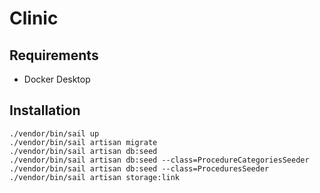 # Clinic

## Requirements
* Docker Desktop



## Installation
````
./vendor/bin/sail up
./vendor/bin/sail artisan migrate
./vendor/bin/sail artisan db:seed
./vendor/bin/sail artisan db:seed --class=ProcedureCategoriesSeeder
./vendor/bin/sail artisan db:seed --class=ProceduresSeeder
./vendor/bin/sail artisan storage:link
````